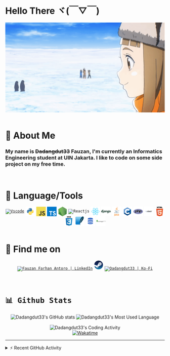 # Hello There ヾ(￣▽￣)
<div align="center">
    <img align="center" src="https://github.com/Dadangdut33/Dadangdut33/blob/main/sorayori.gif?raw=true" alt="welcome-gif">
</div>

<br>

# 💬 About Me
### My name is ~~Dadangdut33~~ Fauzan, I'm currently an Informatics Engineering student at UIN Jakarta. I like to code on some side project on my free time.

<br>

<h1>🔧 Language/Tools</h1>
<div align="center">
    <code><a href="https://code.visualstudio.com/"><img align="center" alt="Vscode" width="30px"
        src="https://code.visualstudio.com/assets/images/code-stable.png" /></a></code>
    <code><img align="center" alt="Python" width="30px"
        src="https://raw.githubusercontent.com/github/explore/80688e429a7d4ef2fca1e82350fe8e3517d3494d/topics/python/python.png" /></code>
    <code><img align="center" alt="JavaScript" width="30px"
        src="https://raw.githubusercontent.com/github/explore/80688e429a7d4ef2fca1e82350fe8e3517d3494d/topics/javascript/javascript.png" /></code>
    <code><img align="center" alt="Typescript" width="30px"
        src="https://raw.githubusercontent.com/github/explore/80688e429a7d4ef2fca1e82350fe8e3517d3494d/topics/typescript/typescript.png" /></code>
    <code><img align="center" alt="Node.js" width="30px"
        src="https://raw.githubusercontent.com/github/explore/80688e429a7d4ef2fca1e82350fe8e3517d3494d/topics/nodejs/nodejs.png" /></code>
    <code><img align="center" alt="Reactjs" width="30px"
        src="https://camo.githubusercontent.com/92ec9eb7eeab7db4f5919e3205918918c42e6772562afb4112a2909c1aaaa875/68747470733a2f2f6173736574732e76657263656c2e636f6d2f696d6167652f75706c6f61642f76313630373535343338352f7265706f7369746f726965732f6e6578742d6a732f6e6578742d6c6f676f2e706e67" /></code>
    <code><img align="center" alt="Reactjs" width="30px"
        src="https://raw.githubusercontent.com/github/explore/80688e429a7d4ef2fca1e82350fe8e3517d3494d/topics/react/react.png" /></code>
    <code><img align="center" alt="Django" width="30px"
        src="https://raw.githubusercontent.com/github/explore/80688e429a7d4ef2fca1e82350fe8e3517d3494d/topics/django/django.png" /></code>
    <code><img align="center" alt="Java" width="30px"
        src="https://raw.githubusercontent.com/github/explore/80688e429a7d4ef2fca1e82350fe8e3517d3494d/topics/java/java.png" /></code>
    <code><img align="center" alt="C" height="30px"
        src="https://raw.githubusercontent.com/github/explore/f3e22f0dca2be955676bc70d6214b95b13354ee8/topics/c/c.png" /></code>
    <code><img align="center" alt="PHP" width="30px"
        src="https://raw.githubusercontent.com/github/explore/ccc16358ac4530c6a69b1b80c7223cd2744dea83/topics/php/php.png" /></code>
    <code><img align="center" alt="JQuery" width="30px"
        src="https://raw.githubusercontent.com/github/explore/80688e429a7d4ef2fca1e82350fe8e3517d3494d/topics/jquery/jquery.png" /></code>
    <code><img align="center" alt="HTML5" width="30px"
        src="https://raw.githubusercontent.com/github/explore/80688e429a7d4ef2fca1e82350fe8e3517d3494d/topics/html/html.png" /></code>
    <code><img align="center" alt="CSS3" width="30px"
        src="https://raw.githubusercontent.com/github/explore/80688e429a7d4ef2fca1e82350fe8e3517d3494d/topics/css/css.png" /></code>
    <code><img align="center" alt="SQLite" width="30px"
        src="https://raw.githubusercontent.com/github/explore/2d218e3aa252dc90eef269b34eeec1fbd15dc07e/topics/sqlite/sqlite.png" /></code>
    <code><img align="center" alt="SQL" width="30px"
        src="https://raw.githubusercontent.com/github/explore/80688e429a7d4ef2fca1e82350fe8e3517d3494d/topics/sql/sql.png" /></code>
    <code><img align="center" alt="MongoDB" width="30px"
        src="https://raw.githubusercontent.com/github/explore/80688e429a7d4ef2fca1e82350fe8e3517d3494d/topics/mongodb/mongodb.png" /></code>
</div>

<br>

<h1>📡 Find me on</h1>
<div align="center">
    <a href="https://www.linkedin.com/in/fauzan-farhan-antoro/"><code><img alt="Fauzan Farhan Antoro | LinkedIn" width="30px"
        src="https://content.linkedin.com/content/dam/me/brand/en-us/brand-home/logos/In-Blue-Logo.png.original.png" /></code></a>
    <a href="https://steamcommunity.com/id/dadangdut33/"><code><img alt="Dadangdut33 | Steam" width="30px"
        src="https://raw.githubusercontent.com/github/explore/84354664714c333c785c6f2cb9b77d2514014ef8/topics/steam/steam.png" /></code></a>
    <a href="https://ko-fi.com/dadangdut33/"><code><img alt="Dadangdut33 | Ko-Fi" width="30px"
        src="https://avatars.githubusercontent.com/u/58597177?s=200&v=4" /></code></a>
</div>


<br>
<br>

# <code>📊 Github Stats</code>
<p align="center">
    <img align="center" width="500" src="https://github-readme-stats.vercel.app/api?username=Dadangdut33&show_icons=true&count_private=true&theme=radical&line_height=27" alt="Dadangdut33's GitHub stats">
    <img align="center" width="200" src="https://github-readme-stats.vercel.app/api/top-langs/?username=Dadangdut33&langs_count=8&theme=radical&hide=jupyter notebook, shell, batchfile, html" alt="Dadangdut33's Most Used Language">
</p>
<p align="center">
    <img align="center" src="https://github-readme-stats.vercel.app/api/wakatime?username=Dadangdut33&theme=radical" alt="Dadangdut33's Coding Activity"><br>
    <a href="https://wakatime.com/@2c62c33c-4952-4ba2-98b9-e2451599b83a"><img src="https://wakatime.com/badge/user/2c62c33c-4952-4ba2-98b9-e2451599b83a.svg" alt="Wakatime" /></a>
</p>

---

<details>
    <summary>⚡ Recent GitHub Activity</summary>
    
<!--RECENT_ACTIVITY:start-->
1. ❗️ Opened issue [#9](https://github.com/Litbang-HIMTI/Frontend-Website-Himti/issues/9) in [Litbang-HIMTI/Frontend-Website-Himti](https://github.com/Litbang-HIMTI/Frontend-Website-Himti)
2. ✔️ Closed issue [#8](https://github.com/Litbang-HIMTI/Frontend-Website-Himti/issues/8) in [Litbang-HIMTI/Frontend-Website-Himti](https://github.com/Litbang-HIMTI/Frontend-Website-Himti)
3. ❗️ Opened issue [#8](https://github.com/Litbang-HIMTI/Frontend-Website-Himti/issues/8) in [Litbang-HIMTI/Frontend-Website-Himti](https://github.com/Litbang-HIMTI/Frontend-Website-Himti)
4. ✔️ Closed issue [#6](https://github.com/Litbang-HIMTI/Frontend-Website-Himti/issues/6) in [Litbang-HIMTI/Frontend-Website-Himti](https://github.com/Litbang-HIMTI/Frontend-Website-Himti)
5. ❗️ Opened issue [#23](https://github.com/Litbang-HIMTI/Backend-Website-Himti/issues/23) in [Litbang-HIMTI/Backend-Website-Himti](https://github.com/Litbang-HIMTI/Backend-Website-Himti)
6. ✔️ Closed issue [#5](https://github.com/Litbang-HIMTI/Frontend-Website-Himti/issues/5) in [Litbang-HIMTI/Frontend-Website-Himti](https://github.com/Litbang-HIMTI/Frontend-Website-Himti)
7. ✔️ Closed issue [#7](https://github.com/Litbang-HIMTI/Frontend-Website-Himti/issues/7) in [Litbang-HIMTI/Frontend-Website-Himti](https://github.com/Litbang-HIMTI/Frontend-Website-Himti)
8. ❗️ Opened issue [#7](https://github.com/Litbang-HIMTI/Frontend-Website-Himti/issues/7) in [Litbang-HIMTI/Frontend-Website-Himti](https://github.com/Litbang-HIMTI/Frontend-Website-Himti)
9. ❗️ Opened issue [#22](https://github.com/Litbang-HIMTI/Backend-Website-Himti/issues/22) in [Litbang-HIMTI/Backend-Website-Himti](https://github.com/Litbang-HIMTI/Backend-Website-Himti)
10. ❗️ Opened issue [#6](https://github.com/Litbang-HIMTI/Frontend-Website-Himti/issues/6) in [Litbang-HIMTI/Frontend-Website-Himti](https://github.com/Litbang-HIMTI/Frontend-Website-Himti)
<!--RECENT_ACTIVITY:end-->


</details>
